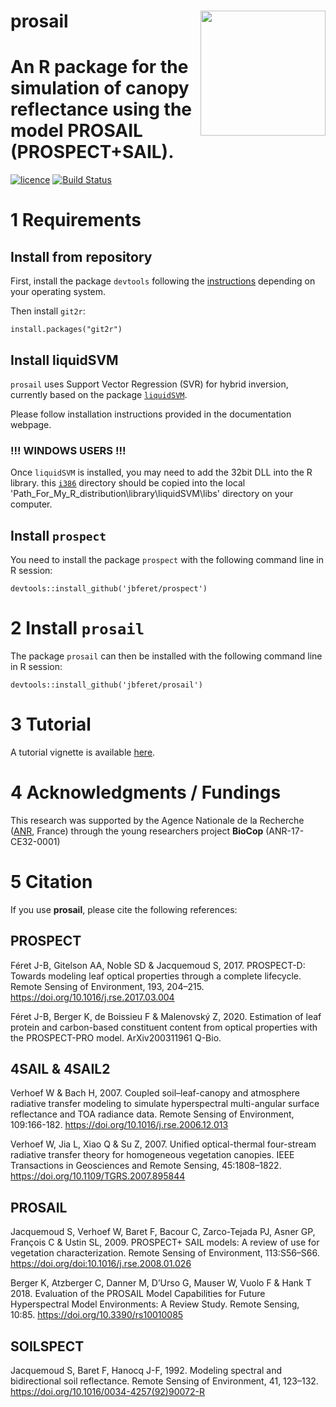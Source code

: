 # __prosail__ <img src="man/figures/logo.png" align="right" alt="" width="200" />

# An R package for the simulation of canopy reflectance using the model PROSAIL (PROSPECT+SAIL).

[![licence](https://img.shields.io/badge/Licence-GPL--3-blue.svg)](https://www.r-project.org/Licenses/GPL-3)
[![Build Status](https://gitlab.com/jbferet/prosail/badges/master/pipeline.svg)](https://gitlab.com/jbferet/prosail/pipelines/latest)

# 1 Requirements

## Install from repository

First, install the package `devtools` following the [instructions](https://www.r-project.org/nosvn/pandoc/devtools.html) depending on your operating system. 

Then install `git2r`:
```
install.packages("git2r")
```

## Install liquidSVM

`prosail` uses Support Vector Regression (SVR) for hybrid inversion, currently based on the package  [`liquidSVM`](http://pnp.mathematik.uni-stuttgart.de/isa/steinwart/software/R/documentation.html).

Please follow installation instructions provided in the documentation webpage. 

### !!! WINDOWS USERS !!!

Once `liquidSVM` is installed, you may need to add the 32bit DLL into the R library. this [`i386`](https://gitlab.com/jbferet/myshareddata/-/tree/master/LiquidSVM_32bits) directory should be copied into the local  'Path_For_My_R_distribution\library\liquidSVM\libs\' directory on your computer.

## Install `prospect`
You need to install the package `prospect` with the following command line in R session:

```
devtools::install_github('jbferet/prospect')
```

# 2 Install `prosail`

The package `prosail` can then be installed with the following command line in R session:
```
devtools::install_github('jbferet/prosail')
```

# 3 Tutorial

<!-- README.md is generated from README.Rmd. Please edit that file -->

<!-- ```{r include = FALSE} -->
<!-- knitr::opts_chunk$set( -->
<!--   collapse = TRUE, -->
<!--   comment = "#>", -->
<!--   fig.path = "man/figures/README-", -->
<!--   out.width = "100%" -->
<!-- ) -->
<!-- ``` -->

A tutorial vignette is available [here](https://jbferet.gitlab.io/prosail/articles/prosail1.html).


# 4 Acknowledgments / Fundings

This research was supported by the Agence Nationale de la Recherche ([ANR](https://anr.fr/en/open-calls-and-preannouncements/), France) through the young researchers project **BioCop** (ANR-17-CE32-0001)


# 5 Citation

If you use **prosail**, please cite the following references:

## PROSPECT
Féret J-B, Gitelson AA, Noble SD & Jacquemoud S, 2017. PROSPECT-D: Towards modeling leaf optical properties through a complete lifecycle. Remote Sensing of Environment, 193, 204–215. https://doi.org/10.1016/j.rse.2017.03.004

Féret J-B, Berger K, de Boissieu F & Malenovský Z, 2020. Estimation of leaf protein and carbon-based constituent content from optical properties with the PROSPECT-PRO model. ArXiv200311961 Q-Bio.

## 4SAIL & 4SAIL2
Verhoef W & Bach H, 2007. Coupled soil–leaf-canopy and atmosphere radiative transfer modeling to simulate hyperspectral multi-angular surface reflectance and TOA radiance data. Remote Sensing of Environment, 109:166-182. https://doi.org/10.1016/j.rse.2006.12.013

Verhoef W, Jia L, Xiao Q & Su Z, 2007. Unified optical-thermal four-stream radiative transfer theory for homogeneous vegetation canopies. IEEE Transactions in Geosciences and Remote Sensing, 45:1808–1822. https://doi.org/10.1109/TGRS.2007.895844

## PROSAIL
Jacquemoud S, Verhoef W, Baret F, Bacour C, Zarco-Tejada PJ, Asner GP, François C & Ustin SL, 2009. PROSPECT+ SAIL models: A review of use for vegetation characterization. Remote Sensing of Environment, 113:S56–S66. https://doi.org/doi:10.1016/j.rse.2008.01.026

Berger K, Atzberger C, Danner M, D’Urso G, Mauser W, Vuolo F & Hank T 2018. Evaluation of the PROSAIL Model Capabilities for Future Hyperspectral Model Environments: A Review Study. Remote Sensing, 10:85. https://doi.org/10.3390/rs10010085

## SOILSPECT
Jacquemoud S, Baret F, Hanocq J-F, 1992. Modeling spectral and bidirectional soil reflectance. Remote Sensing of Environment, 41, 123–132. https://doi.org/10.1016/0034-4257(92)90072-R

